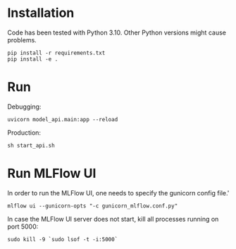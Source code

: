 # Installation

Code has been tested with Python 3.10. Other Python versions might cause problems.

```commandline
pip install -r requirements.txt
pip install -e .
```

# Run

Debugging:
```commandline
uvicorn model_api.main:app --reload
```

Production:
```commandline
sh start_api.sh
```

# Run MLFlow UI
In order to run the MLFlow UI, one needs to specify the gunicorn config file.'
```commandline
mlflow ui --gunicorn-opts "-c gunicorn_mlflow.conf.py"  
```
In case the MLFlow UI server does not start, kill all processes running on port 5000:
```commandline
sudo kill -9 `sudo lsof -t -i:5000`
```

